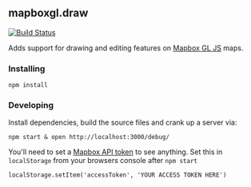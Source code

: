 mapboxgl.draw
---

[![Build Status](https://circleci.com/gh/mapbox/gl-draw/tree/dev-pages.svg?style=shield)](https://circleci.com/gh/mapbox/gl-draw/)

Adds support for drawing and editing features on [Mapbox GL JS](https://www.mapbox.com/mapbox-gl-js/) 
maps.

### Installing 

    npm install

### Developing 

Install dependencies, build the source files and crank up a server via:

    npm start & open http://localhost:3000/debug/

You'll need to set a [Mapbox API token](https://www.mapbox.com/help/define-access-token/) 
to see anything. Set this in `localStorage` from your browsers console after
`npm start`

    localStorage.setItem('accessToken', 'YOUR ACCESS TOKEN HERE')
